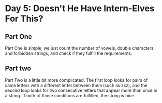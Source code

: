 # Day 5: Doesn't He Have Intern-Elves For This?

## Part One
Part One is simple, we just count the number of vowels, double characters, and forbidden strings, and check if they fulfill the requirements.

## Part two
Part Two is a little bit more complicated. The first loop looks for pairs of same letters with a different letter between them (such as zxz), and the second loop looks for two consecutive letters that appear more than once in a string. If both of those conditions are fulfilled, the string is nice.
